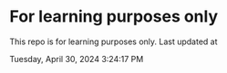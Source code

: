 # For learning purposes only
This repo is for learning purposes only.
Last updated at

Tuesday, April 30, 2024 3:24:17 PM

